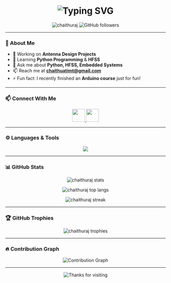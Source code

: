 <h1 align="center">
  <img src="https://readme-typing-svg.herokuapp.com?font=Fira+Code&size=24&pause=1000&color=58A6FF&center=true&vCenter=true&width=750&lines=Hi+%F0%9F%91%8B%2C+I'm+Chaithanya+Raj;Educator+%7C+IoT+Enthusiast+%7C+Python+Learner;Tech+%2B+Education+Advocate+%F0%9F%93%96" alt="Typing SVG" />
</h1>

<p align="center">
  <img src="https://komarev.com/ghpvc/?username=chaithuraj&label=Profile+Views&color=0e75b6&style=flat" alt="chaithuraj" />
  <img src="https://img.shields.io/github/followers/chaithuraj?label=Follow&style=social" alt="GitHub followers" />
</p>

---

### 🌟 About Me

- 🔭 Working on **Antenna Design Projects**
- 🌱 Learning **Python Programming** & **HFSS**
- 💬 Ask me about **Python, HFSS, Embedded Systems**
- 📫 Reach me at **chaithuatimt@gmail.com**
- ⚡ Fun fact: I recently finished an **Arduino course** just for fun!

---

### 📫 Connect With Me

<p align="center">
  <a href="https://linkedin.com/in/chaithanyaraj-teacher" target="_blank">
    <img src="https://skillicons.dev/icons?i=linkedin" height="40" />
  </a>
  <a href="mailto:chaithuatimt@gmail.com" target="_blank">
    <img src="https://img.icons8.com/color/48/gmail--v1.png" height="40"/>
  </a>
</p>

---

### ⚙️ Languages & Tools

<p align="center">
  <img src="https://skillicons.dev/icons?i=python,arduino,c,matlab,linux,git,vscode" />
</p>

---

### 📊 GitHub Stats

<p align="center">
  <img src="https://github-readme-stats.vercel.app/api?username=chaithuraj&show_icons=true&theme=radical" alt="chaithuraj stats"/>
</p>

<p align="center">
  <img src="https://github-readme-stats.vercel.app/api/top-langs/?username=chaithuraj&layout=compact&theme=radical" alt="chaithuraj top langs" />
</p>

<p align="center">
  <img src="https://github-readme-streak-stats.herokuapp.com/?user=chaithuraj&theme=radical" alt="chaithuraj streak" />
</p>

---

### 🏆 GitHub Trophies

<p align="center">
  <img src="https://github-profile-trophy.vercel.app/?username=chaithuraj&theme=monokai&margin-w=10&margin-h=10&column=7" alt="chaithuraj trophies" />
</p>

---

### 🔥 Contribution Graph

<p align="center">
  <img src="https://github-readme-activity-graph.cyclic.app/graph?username=chaithuraj&theme=react-dark&hide_border=true&area=true" alt="Contribution Graph" />
</p>

---

<p align="center">
  <img src="https://readme-typing-svg.herokuapp.com?font=Fira+Code&size=20&pause=1000&color=58A6FF&center=true&vCenter=true&width=500&lines=Thanks+for+visiting+my+profile!+%F0%9F%9A%80" alt="Thanks for visiting" />
</p>
